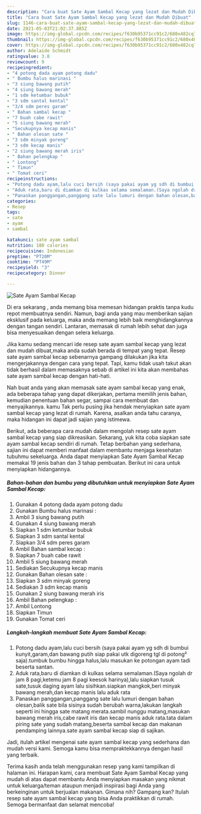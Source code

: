 ```yaml
---
description: "Cara buat Sate Ayam Sambal Kecap yang lezat dan Mudah Dibuat"
title: "Cara buat Sate Ayam Sambal Kecap yang lezat dan Mudah Dibuat"
slug: 1146-cara-buat-sate-ayam-sambal-kecap-yang-lezat-dan-mudah-dibuat
date: 2021-05-03T21:02:37.885Z
image: https://img-global.cpcdn.com/recipes/f630b95371cc91c2/680x482cq70/sate-ayam-sambal-kecap-foto-resep-utama.jpg
thumbnail: https://img-global.cpcdn.com/recipes/f630b95371cc91c2/680x482cq70/sate-ayam-sambal-kecap-foto-resep-utama.jpg
cover: https://img-global.cpcdn.com/recipes/f630b95371cc91c2/680x482cq70/sate-ayam-sambal-kecap-foto-resep-utama.jpg
author: Adelaide Schmidt
ratingvalue: 3.8
reviewcount: 9
recipeingredient:
- "4 potong dada ayam potong dadu"
- " Bumbu halus marinasi "
- "3 siung bawang putih"
- "4 siung bawang merah"
- "1 sdm ketumbar bubuk"
- "3 sdm santal kental"
- "3/4 sdm peres garam"
- " Bahan sambal kecap "
- "7 buah cabe rawit"
- "5 siung bawang merah"
- "Secukupnya kecap manis"
- " Bahan olesan sate "
- "3 sdm minyak goreng"
- "3 sdm kecap manis"
- "2 siung bawang merah iris"
- " Bahan pelengkap "
- " Lontong"
- " Timun"
- " Tomat ceri"
recipeinstructions:
- "Potong dadu ayam,lalu cuci bersih (saya pakai ayam yg sdh di bumbui kunyit,garam,dan bawang putih siap pakai utk digoreng tgl di potong² saja).tumbuk bumbu hingga halus,lalu masukan ke potongan ayam tadi beserta santan."
- "Aduk rata,baru di diamkan di kulkas selama semalaman.(Saya ngolah dr jam 8 pagi,ketemu jam 8 pagi keesok harinya),lalu siapkan tusuk sate,tusuk daging ayam lalu sisihkan.siapkan mangkok,beri minyak bawang merah,dan kecap manis lalu aduk rata"
- "Panaskan panggangan,panggang sate lalu lumuri dengan bahan olesan,balik sate bila sisinya sudah berubah warna,lakukan langkah seperti ini hingga sate matang merata.sambil nunggu matang,masukan bawang merah iris,cabe rawit iris dan kecap manis aduk rata.tata dalam piring sate yang sudah matang,beserta sambal kecap dan makanan pendamping lainnya.sate ayam sambal kecap siap di sajikan."
categories:
- Resep
tags:
- sate
- ayam
- sambal

katakunci: sate ayam sambal 
nutrition: 180 calories
recipecuisine: Indonesian
preptime: "PT20M"
cooktime: "PT49M"
recipeyield: "3"
recipecategory: Dinner

---
```



![Sate Ayam Sambal Kecap](https://img-global.cpcdn.com/recipes/f630b95371cc91c2/680x482cq70/sate-ayam-sambal-kecap-foto-resep-utama.jpg)

Di era  sekarang , anda memang bisa memesan hidangan praktis tanpa kudu repot membuatnya sendiri. Namun, bagi anda yang mau memberikan sajian eksklusif pada keluarga, maka anda memang lebih baik menghidangkannya dengan tangan sendiri. Lantaran, memasak di rumah lebih sehat dan juga bisa menyesuaikan dengan selera keluarga.

Jika kamu sedang mencari ide resep sate ayam sambal kecap yang lezat dan mudah dibuat,maka anda sudah berada di tempat yang tepat. Resep sate ayam sambal kecap  sebenarnya gampang dilakukan jika kita mengerjakannya dengan cara yang tepat. Tapi, kamu tidak usah takut akan tidak berhasil dalam memasaknya 
sebab di artikel ini kita akan membahas sate ayam sambal kecap dengan hati-hati.  



Nah buat anda yang akan memasak sate ayam sambal kecap yang enak, ada beberapa tahap yang dapat dikerjakan, pertama memilih jenis bahan, kemudian penentuan bahan segar, sampai cara membuat dan menyajikannya. kamu Tak perlu pusing jika hendak menyiapkan sate ayam sambal kecap yang lezat di rumah. Karena, asalkan anda  tahu caranya, maka hidangan ini dapat jadi sajian yang istimewa.

Berikut, ada beberapa cara mudah dalam mengolah resep sate ayam sambal kecap yang siap dikreasikan. Sekarang, yuk kita coba siapkan sate ayam sambal kecap sendiri di rumah. Tetap berbahan yang sederhana, sajian ini dapat memberi manfaat dalam membantu menjaga kesehatan tubuhmu sekeluarga. Anda dapat menyiapkan Sate Ayam Sambal Kecap memakai 19 jenis bahan dan 3 tahap pembuatan. Berikut ini cara untuk menyiapkan hidangannya.

<!--inarticleads1-->

##### Bahan-bahan dan bumbu yang dibutuhkan untuk menyiapkan Sate Ayam Sambal Kecap:

1. Gunakan 4 potong dada ayam potong dadu
1. Gunakan  Bumbu halus marinasi :
1. Ambil 3 siung bawang putih
1. Gunakan 4 siung bawang merah
1. Siapkan 1 sdm ketumbar bubuk
1. Siapkan 3 sdm santal kental
1. Siapkan 3/4 sdm peres garam
1. Ambil  Bahan sambal kecap :
1. Siapkan 7 buah cabe rawit
1. Ambil 5 siung bawang merah
1. Sediakan Secukupnya kecap manis
1. Gunakan  Bahan olesan sate :
1. Siapkan 3 sdm minyak goreng
1. Sediakan 3 sdm kecap manis
1. Gunakan 2 siung bawang merah iris
1. Ambil  Bahan pelengkap :
1. Ambil  Lontong
1. Siapkan  Timun
1. Gunakan  Tomat ceri




<!--inarticleads2-->

##### Langkah-langkah membuat Sate Ayam Sambal Kecap:

1. Potong dadu ayam,lalu cuci bersih (saya pakai ayam yg sdh di bumbui kunyit,garam,dan bawang putih siap pakai utk digoreng tgl di potong² saja).tumbuk bumbu hingga halus,lalu masukan ke potongan ayam tadi beserta santan.
1. Aduk rata,baru di diamkan di kulkas selama semalaman.(Saya ngolah dr jam 8 pagi,ketemu jam 8 pagi keesok harinya),lalu siapkan tusuk sate,tusuk daging ayam lalu sisihkan.siapkan mangkok,beri minyak bawang merah,dan kecap manis lalu aduk rata
1. Panaskan panggangan,panggang sate lalu lumuri dengan bahan olesan,balik sate bila sisinya sudah berubah warna,lakukan langkah seperti ini hingga sate matang merata.sambil nunggu matang,masukan bawang merah iris,cabe rawit iris dan kecap manis aduk rata.tata dalam piring sate yang sudah matang,beserta sambal kecap dan makanan pendamping lainnya.sate ayam sambal kecap siap di sajikan.




Jadi, itulah artikel mengenai  sate ayam sambal kecap  yang sederhana dan mudah versi kami. Semoga kamu bisa mempraktekkannya dengan hasil yang terbaik. 

Terima kasih anda telah menggunakan resep yang kami tampilkan di halaman ini. Harapan kami, cara membuat  Sate Ayam Sambal Kecap yang mudah di atas dapat membantu Anda menyiapkan masakan yang nikmat untuk keluarga/teman ataupun menjadi inspirasi bagi Anda yang berkeinginan untuk berjualan makanan. Gimana nih? Gampang kan? Itulah resep sate ayam sambal kecap yang bisa Anda praktikkan di rumah. Semoga bermanfaat dan selamat mencoba!

